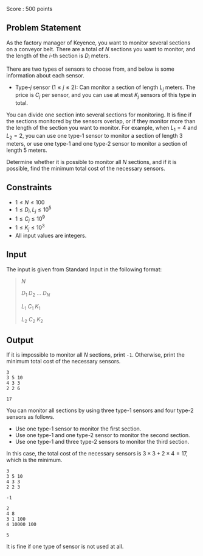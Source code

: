 Score : $500$ points

## Problem Statement

As the factory manager of Keyence, you want to monitor several sections on a conveyor belt. There are a total of $N$ sections you want to monitor, and the length of the $i$-th section is $D_i$ meters.

There are two types of sensors to choose from, and below is some information about each sensor.

- Type-$j$ sensor $(1\leq j \leq 2)$: Can monitor a section of length $L_j$ meters.
The price is $C_j$ per sensor, and you can use at most $K_j$ sensors of this type in total.

You can divide one section into several sections for monitoring.
It is fine if the sections monitored by the sensors overlap, or if they monitor more than the length of the section you want to monitor.
For example, when $L_1=4$ and $L_2=2$, you can use one type-$1$ sensor to monitor a section of length $3$ meters, or use one type-$1$ and one type-$2$ sensor to monitor a section of length $5$ meters.

Determine whether it is possible to monitor all $N$ sections, and if it is possible, find the minimum total cost of the necessary sensors.

## Constraints

- $1\leq N \leq 100$
- $1\leq D_i,L_j \leq 10^5$
- $1\leq C_j \leq 10^9$
- $1\leq K_j \leq 10^3$
- All input values are integers.

## Input

The input is given from Standard Input in the following format:

> $N$
> 
> $D_1$ $D_2$ $\dots$ $D_N$
> 
> $L_1$ $C_1$ $K_1$
> 
> $L_2$ $C_2$ $K_2$

## Output

If it is impossible to monitor all $N$ sections, print `-1`. Otherwise, print the minimum total cost of the necessary sensors.

```input1
3
3 5 10
4 3 3
2 2 6
```

```output1
17
```

You can monitor all sections by using three type-$1$ sensors and four type-$2$ sensors as follows.

- Use one type-$1$ sensor to monitor the first section.
- Use one type-$1$ and one type-$2$ sensor to monitor the second section.
- Use one type-$1$ and three type-$2$ sensors to monitor the third section.

In this case, the total cost of the necessary sensors is $3\times 3 + 2\times 4 = 17$, which is the minimum.

```input2
3
3 5 10
4 3 3
2 2 3
```

```output2
-1
```

```input3
2
4 8
3 1 100
4 10000 100
```

```output3
5
```

It is fine if one type of sensor is not used at all.